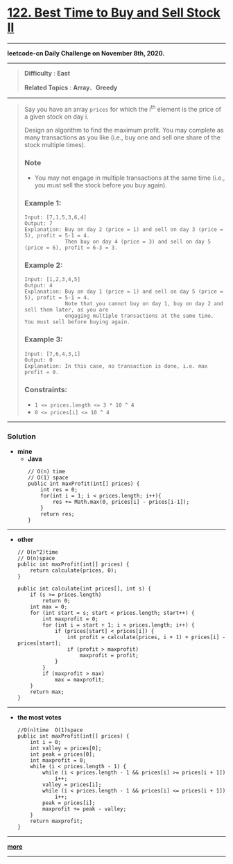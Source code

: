 # [122. Best Time to Buy and Sell Stock II](https://leetcode.com/problems/best-time-to-buy-and-sell-stock-ii/description/)
---

**leetcode-cn Daily Challenge on November 8th, 2020.**

---

> **Difficulty** : **East**
> 
> **Related Topics** : **Array**、**Greedy**

---

> Say you have an array `prices` for which the i<sup>th</sup> element is the price of a given stock on day i.
> 
> Design an algorithm to find the maximum profit. You may complete as many transactions as you like (i.e., buy one and sell one share of the stock multiple times).
> 
> ### Note
> * You may not engage in multiple transactions at the same time (i.e., you must sell the stock before you buy again).
> 
> 
> ### Example 1:
> ```
> Input: [7,1,5,3,6,4]
> Output: 7
> Explanation: Buy on day 2 (price = 1) and sell on day 3 (price = 5), profit = 5-1 = 4.
>              Then buy on day 4 (price = 3) and sell on day 5 (price = 6), profit = 6-3 = 3.
> ```
> 
> ### Example 2:
> ```
> Input: [1,2,3,4,5]
> Output: 4
> Explanation: Buy on day 1 (price = 1) and sell on day 5 (price = 5), profit = 5-1 = 4.
>              Note that you cannot buy on day 1, buy on day 2 and sell them later, as you are
>              engaging multiple transactions at the same time. You must sell before buying again.
> ```
> 
> ### Example 3:
> ```
> Input: [7,6,4,3,1]
> Output: 0
> Explanation: In this case, no transaction is done, i.e. max profit = 0.
> ``` 
> 
> ### Constraints:
> * `1 <= prices.length <= 3 * 10 ^ 4`
> * `0 <= prices[i] <= 10 ^ 4`

---

### Solution
* **mine**  
  * **Java**
    ```
    // O(n) time  
    // O(1) space
    public int maxProfit(int[] prices) {
        int res = 0;
        for(int i = 1; i < prices.length; i++){
            res += Math.max(0, prices[i] - prices[i-1]);
        }
        return res;
    }
    ```

---

* **other**
    ```
    // O(n^2)time
    // O(n)space
    public int maxProfit(int[] prices) {
        return calculate(prices, 0);
    }

    public int calculate(int prices[], int s) {
        if (s >= prices.length)
            return 0;
        int max = 0;
        for (int start = s; start < prices.length; start++) {
            int maxprofit = 0;
            for (int i = start + 1; i < prices.length; i++) {
                if (prices[start] < prices[i]) {
                    int profit = calculate(prices, i + 1) + prices[i] - prices[start];
                    if (profit > maxprofit)
                        maxprofit = profit;
                }
            }
            if (maxprofit > max)
                max = maxprofit;
        }
        return max;
    }
    ```

---

* **the most votes**
    ```
    //O(n)time  O(1)space
    public int maxProfit(int[] prices) {
        int i = 0;
        int valley = prices[0];
        int peak = prices[0];
        int maxprofit = 0;
        while (i < prices.length - 1) {
            while (i < prices.length - 1 && prices[i] >= prices[i + 1])
                i++;
            valley = prices[i];
            while (i < prices.length - 1 && prices[i] <= prices[i + 1])
                i++;
            peak = prices[i];
            maxprofit += peak - valley;
        }
        return maxprofit;
    }
    ```
    
---

**[more](https://leetcode.com/problems/best-time-to-buy-and-sell-stock-ii/solution/)**


---
